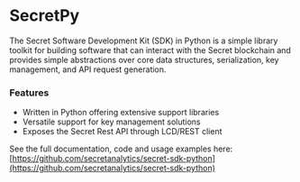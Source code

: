 # SecretPy

The Secret Software Development Kit (SDK) in Python is a simple library toolkit for building software that can interact with the Secret blockchain and provides simple abstractions over core data structures, serialization, key management, and API request generation.

### Features

* Written in Python offering extensive support libraries
* Versatile support for key management solutions
* Exposes the Secret Rest API through LCD/REST client

See the full documentation, code and usage examples here: [https://github.com/secretanalytics/secret-sdk-python](https://github.com/secretanalytics/secret-sdk-python)
